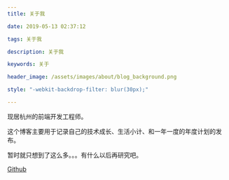 ```yaml
---
title: 关于我

date: 2019-05-13 02:37:12

tags: 关于我

description: 关于我

keywords: 关于

header_image: /assets/images/about/blog_background.png

style: "-webkit-backdrop-filter: blur(30px);"

---
```


现居杭州的前端开发工程师。 

这个博客主要用于记录自己的技术成长、生活小计、和一年一度的年度计划的发布。

暂时就只想到了这么多。。。有什么以后再研究吧。

[Github](https://github.com/leridy)